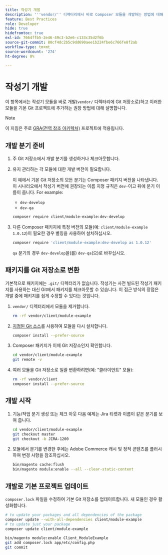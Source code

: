 ```yaml
---
title: 작성기 개발
description: '''vendor/'' 디렉터리에서 바로 Composer 모듈을 개발하는 방법에 대해 알아봅니다.'
feature: Best Practices
role: Developer
hide: true
hidefromtoc: true
exl-id: 7664ffb5-2e46-49c3-b2e6-c133c35d2f6b
source-git-commit: 80cf4dc2b5c9dd690aee1b224fbe6c766fe8f2ab
workflow-type: tm+mt
source-wordcount: '274'
ht-degree: 0%

---
```


# 작성기 개발

이 항목에서는 작성기 모듈을 바로 개발(`vendor/` 디렉터리에 Git 저장소로)하고 이러한 모듈을 기본 Git 프로젝트에 추가하는 권장 방법에 대해 설명합니다.

>[!NOTE]
>
>이 지침은 주로 [GRA(전역 참조 아키텍처)](../overview.md) 프로젝트에 적용됩니다.

## 개발 분기 준비

1. 주 Git 저장소에서 개발 분기를 생성하거나 체크아웃합니다.
1. 유지 관리하는 각 모듈에 대한 개발 버전이 필요합니다.

   이 예에서 기본 Git 저장소의 모든 분기는 Composer 패키지 버전을 나타냅니다. 이 시나리오에서 작성기 버전에 권장되는 이름 지정 규칙은 `dev-`이고 뒤에 분기 이름이 옵니다. For example:

   - `dev-develop`
   - `dev-qa`

   ```bash
   composer require client/module-example:dev-develop
   ```

1. 다른 Composer 패키지에 특정 버전의 모듈(예: `client/module-example 1.0.12`)이 필요한 경우 별칭을 사용하여 설치하십시오.

   ```bash
   composer require 'client/module-example:dev-develop as 1.0.12'
   ```

   `qa` 분기의 경우 `dev-develop`을(를) `dev-qa`(으)로 바꾸십시오.

## 패키지를 Git 저장소로 변환

기본적으로 패키지에는 `.git/` 디렉터리가 없습니다. 작성기는 사전 빌드된 작성기 패키지를 사용하는 대신 Git에서 패키지를 체크아웃할 수 있습니다. 이 접근 방식의 장점은 개발 중에 패키지를 쉽게 수정할 수 있다는 것입니다.

1. `vendor/` 디렉터리에서 모듈을 제거합니다.

   ```bash
   rm -rf vendor/client/module-example
   ```

1. [지정된 Git 소스](#prepare-a-development-branch)를 사용하여 모듈을 다시 설치합니다.

   ```bash
   composer install --prefer-source
   ```

1. Composer 패키지가 이제 Git 저장소인지 확인합니다.

   ```bash
   cd vendor/client/module-example
   git remote -v
   ```

1. 여러 모듈을 Git 저장소로 일괄 변환하려면(예: &quot;클라이언트&quot; 모듈):

   ```bash
   rm -rf vendor/client
   composer install --prefer-source
   ```

## 개발 시작

1. 기능/작업 분기 생성 또는 체크 아웃 다음 예제는 Jira 티켓과 이름이 같은 분기를 보여 줍니다.

   ```bash
   cd vendor/client/module-example
   git checkout master
   git checkout -b JIRA-1200
   ```

1. 모듈에서 분기를 변경한 후에는 Adobe Commerce 캐시 및 정적 콘텐츠를 플러시하여 변경 사항을 참조하십시오.

   ```bash
   bin/magento cache:flush
   bin/magento module:enable --all --clear-static-content
   ```

## 개발로 기본 프로젝트 업데이트

`composer.lock` 파일을 수정하여 기본 Git 저장소를 업데이트합니다. 새 모듈인 경우 활성화합니다.

```bash
# to update your packages and all dependencies of the package
composer update --with-all-dependencies client/module-example
# to update just your package
composer update client/module-example
 
bin/magento module:enable Client_ModuleExample
git add composer.lock app/etc/config.php
git commit
```
